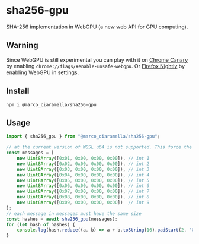 # sha256-gpu
SHA-256 implementation in WebGPU (a new web API for GPU computing).
## Warning
Since WebGPU is still experimental you can play with it on [Chrome Canary](https://www.google.com/intl/it/chrome/canary/) by enabling `chrome://flags/#enable-unsafe-webgpu`. Or [Firefox Nightly](https://www.mozilla.org/it/firefox/channel/desktop/) by enabling WebGPU in settings.
## Install
```
npm i @marco_ciaramella/sha256-gpu
```
## Usage
```javascript
import { sha256_gpu } from "@marco_ciaramella/sha256-gpu";

// at the current version of WGSL u64 is not supported. This force the max message length to be ((2^32) - 1) / 32
const messages = [
    new Uint8Array([0x01, 0x00, 0x00, 0x00]), // int 1
    new Uint8Array([0x02, 0x00, 0x00, 0x00]), // int 2
    new Uint8Array([0x03, 0x00, 0x00, 0x00]), // int 3
    new Uint8Array([0x04, 0x00, 0x00, 0x00]), // int 4
    new Uint8Array([0x05, 0x00, 0x00, 0x00]), // int 5
    new Uint8Array([0x06, 0x00, 0x00, 0x00]), // int 6
    new Uint8Array([0x07, 0x00, 0x00, 0x00]), // int 7
    new Uint8Array([0x08, 0x00, 0x00, 0x00]), // int 8
    new Uint8Array([0x09, 0x00, 0x00, 0x00])  // int 9
];
// each message in messages must have the same size
const hashes = await sha256_gpu(messages);
for (let hash of hashes) {
    console.log(hash.reduce((a, b) => a + b.toString(16).padStart(2, '0'), ''));
}
```